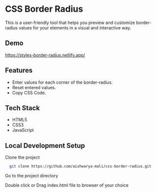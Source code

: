 
# CSS Border Radius

This is a user-friendly tool that helps you preview and customize border-radius values for your elements in a visual and interactive way.

## Demo

https://styles-border-radius.netlify.app/

## Features

* Enter values for each corner of the border-radius.
* Reset entered values.
* Copy CSS Code.



## Tech Stack

- HTML5
- CSS3
- JavaScript


## Local Development Setup

Clone the project

```bash
  git clone https://github.com/aishwarya-mali/css-border-radius.git
```

Go to the project directory

Double click or Drag index.html file to browser of your choice

